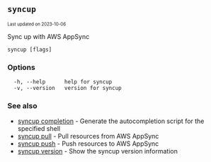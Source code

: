 ## `syncup`

<sub><sup>Last updated on 2023-10-06</sup></sub>

Sync up with AWS AppSync

```shell
syncup [flags]
```

### Options

```shell
  -h, --help      help for syncup
  -v, --version   version for syncup
```

### See also

- [syncup completion](syncup_completion.md) - Generate the autocompletion script for the specified shell
- [syncup pull](syncup_pull.md) - Pull resources from AWS AppSync
- [syncup push](syncup_push.md) - Push resources to AWS AppSync
- [syncup version](syncup_version.md) - Show the syncup version information
